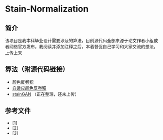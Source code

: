 # Stain-Normalization
## 简介
该项目是我本科毕业设计需要涉及的算法，目前源代码全部来源于论文作者小组或者网络官方发布，我阅读并添加注释之后，本着督促自己学习和大家交流的想法，上传上来

## 算法（附源代码链接）
* [颜色反卷积](http://scikit-image.org/docs/dev/auto_examples/color_exposure/plot_ihc_color_separation.html "悬停显示")
* [自适应颜色反卷积](https://github.com/Zhengyushan/adaptive_color_deconvolution "悬停显示")
* [stainGAN](https://github.com/xtarx/StainGAN "悬停显示") （正在整理，还未上传）

## 参考文件
* [1]
* [2]
* [3]
